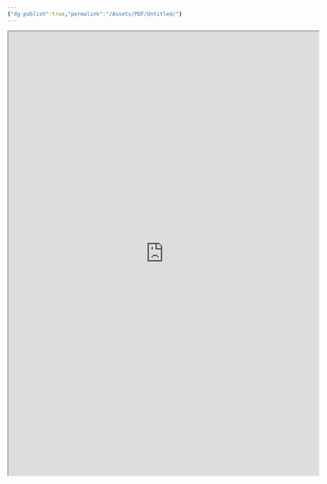 ```yaml
---
{"dg-publish":true,"permalink":"/Assets/PDF/Untitled/"}
---
```


<iframe src="https://drive.google.com/file/d/1zP99vX4AWD44vxdJ_GbUqrZyI_l96Kt9/preview" width="700" height="1000" ></iframe>